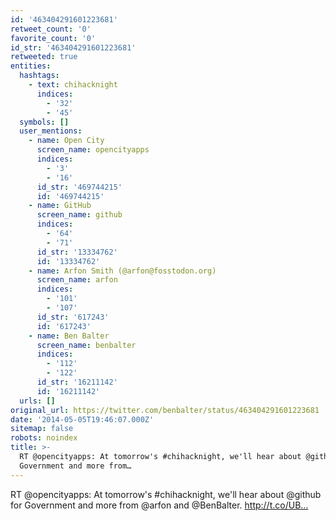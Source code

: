 ```yaml
---
id: '463404291601223681'
retweet_count: '0'
favorite_count: '0'
id_str: '463404291601223681'
retweeted: true
entities:
  hashtags:
    - text: chihacknight
      indices:
        - '32'
        - '45'
  symbols: []
  user_mentions:
    - name: Open City
      screen_name: opencityapps
      indices:
        - '3'
        - '16'
      id_str: '469744215'
      id: '469744215'
    - name: GitHub
      screen_name: github
      indices:
        - '64'
        - '71'
      id_str: '13334762'
      id: '13334762'
    - name: Arfon Smith (@arfon@fosstodon.org)
      screen_name: arfon
      indices:
        - '101'
        - '107'
      id_str: '617243'
      id: '617243'
    - name: Ben Balter
      screen_name: benbalter
      indices:
        - '112'
        - '122'
      id_str: '16211142'
      id: '16211142'
  urls: []
original_url: https://twitter.com/benbalter/status/463404291601223681
date: '2014-05-05T19:46:07.000Z'
sitemap: false
robots: noindex
title: >-
  RT @opencityapps: At tomorrow's #chihacknight, we'll hear about @github for
  Government and more from…
---
```


RT @opencityapps: At tomorrow's #chihacknight, we'll hear about @github for Government and more from @arfon and @BenBalter.  http://t.co/UB…